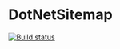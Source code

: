 # DotNetSitemap
[![Build status](https://ci.appveyor.com/api/projects/status/0argkxy4c8n0xdpy/branch/develop?svg=true)](https://ci.appveyor.com/project/hung-doan/dotnetsitemap/branch/develop)
